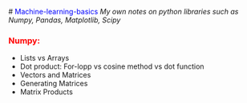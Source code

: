 #<font color=blue> Machine-learning-basics </font>
*My own notes on python libraries such as Numpy, Pandas, Matplotlib, Scipy*
### <font color=red>Numpy:</font>
- Lists vs Arrays
- Dot product: For-lopp vs cosine method vs dot function
- Vectors and Matrices
- Generating Matrices
- Matrix Products
